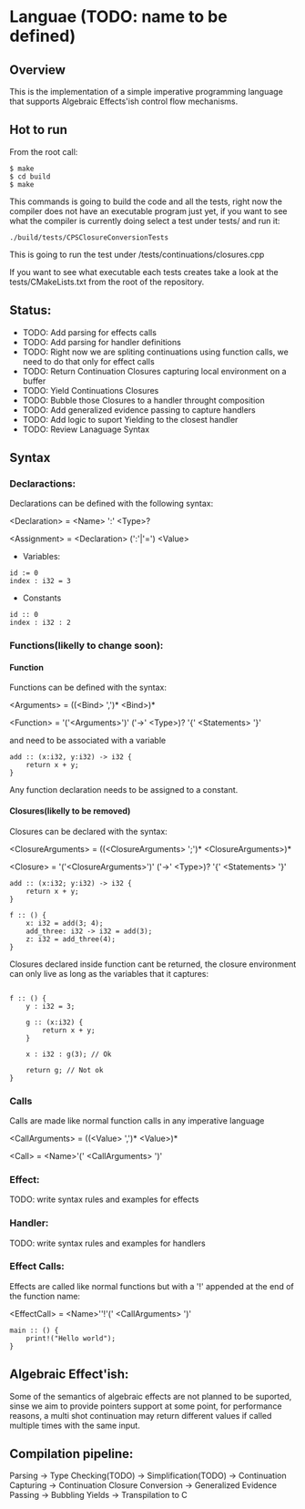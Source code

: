 # Languae (TODO: name to be defined)

## Overview
This is the implementation of a simple imperative programming language that supports Algebraic Effects'ish control flow mechanisms.

## Hot to run
From the root call:
```
$ make
$ cd build
$ make
```

This commands is going to build the code and all the tests, right now the compiler does not have an executable program just yet, if you want to see what the compiler is currently doing select a test under tests/ and run it:
```
./build/tests/CPSClosureConversionTests
```
This is going to run the test under /tests/continuations/closures.cpp

If you want to see what executable each tests creates take a look at the tests/CMakeLists.txt from the root of the repository.

## Status:
- TODO: Add parsing for effects calls
- TODO: Add parsing for handler definitions
- TODO: Right now we are spliting continuations using function calls, we need to do that only for effect calls
- TODO: Return Continuation Closures capturing local environment on a buffer
- TODO: Yield Continuations Closures
- TODO: Bubble those Closures to a handler throught composition
- TODO: Add generalized evidence passing to capture handlers
- TODO: Add logic to suport Yielding to the closest handler
- TODO: Review Lanaguage Syntax

## Syntax

### Declaractions:
Declarations can be defined with the following syntax:

\<Declaration\> = \<Name\> ':' \<Type\>?

\<Assignment\> = \<Declaration\> (':'|'=') \<Value\>

- Variables:
```
id := 0
index : i32 = 3
```

- Constants
```
id :: 0
index : i32 : 2
```

### Functions(likelly to change soon):

#### Function
Functions can be defined with the syntax:

\<Arguments\> = ((\<Bind\> ',')* \<Bind\>)*

\<Function\> = '('\<Arguments\>')' ('->' \<Type\>)? '{' \<Statements\> '}'

and need to be associated with a variable
```
add :: (x:i32, y:i32) -> i32 {
	return x + y;
}
```

Any function declaration needs to be assigned to a constant.

#### Closures(likelly to be removed)
Closures can be declared with the syntax:

\<ClosureArguments\> = ((\<ClosureArguments\> ';')* \<ClosureArguments\>)*

\<Closure\> = '('\<ClosureArguments\>')' ('->' \<Type\>)? '{' \<Statements\> '}'

```
add :: (x:i32; y:i32) -> i32 {
	return x + y;
}

f :: () {
	x: i32 = add(3; 4);
	add_three: i32 -> i32 = add(3);
	z: i32 = add_three(4);
}
```

Closures declared inside function cant be returned, the closure environment can only live as long as the variables that it captures:
```

f :: () {
	y : i32 = 3;

	g :: (x:i32) {
		return x + y;
	}
	
	x : i32 : g(3); // Ok

	return g; // Not ok
}
```

### Calls
Calls are made like normal function calls in any imperative language

\<CallArguments\> = ((\<Value\> ',')* \<Value\>)*

\<Call\> = \<Name\>'(' \<CallArguments\> ')'

### Effect:
TODO: write syntax rules and examples for effects

### Handler:
TODO: write syntax rules and examples for handlers

### Effect Calls:
Effects are called like normal functions but with a '!' appended at the end of the function name:

\<EffectCall\> = \<Name\>''!'(' \<CallArguments\> ')'

```
main :: () {
	print!("Hello world");
}
```


## Algebraic Effect'ish:
Some of the semantics of algebraic effects are not planned to be suported, sinse we aim to provide pointers support at some point, for performance reasons, a multi shot continuation may return different values if called multiple times with the same input.

## Compilation pipeline:

Parsing -> Type Checking(TODO) -> Simplification(TODO) -> Continuation Capturing -> Continuation Closure Conversion -> Generalized Evidence Passing -> Bubbling Yields -> Transpilation to C
